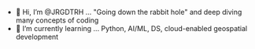 - 👋 Hi, I’m @JRGDTRH ... "Going down the rabbit hole" and deep diving many concepts of coding
- 🌱 I’m currently learning ... Python, AI/ML, DS, cloud-enabled geospatial development
